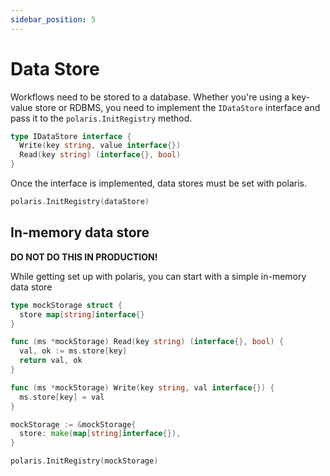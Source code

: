 ```yaml
---
sidebar_position: 5
---
```

# Data Store

Workflows need to be stored to a database. Whether you're using a key-value store or RDBMS, you need to implement the `IDataStore` interface and pass it to the `polaris.InitRegistry` method.

```go
type IDataStore interface {
  Write(key string, value interface{})
  Read(key string) (interface{}, bool)
}
```

Once the interface is implemented, data stores must be set with polaris.
```go
polaris.InitRegistry(dataStore)
```

## In-memory data store
**DO NOT DO THIS IN PRODUCTION!**

While getting set up with polaris, you can start with a simple in-memory data store
```go
type mockStorage struct {
  store map[string]interface{}
}

func (ms *mockStorage) Read(key string) (interface{}, bool) {
  val, ok := ms.store[key]
  return val, ok
}

func (ms *mockStorage) Write(key string, val interface{}) {
  ms.store[key] = val
}

mockStorage := &mockStorage{
  store: make(map[string]interface{}),
}

polaris.InitRegistry(mockStorage)
```